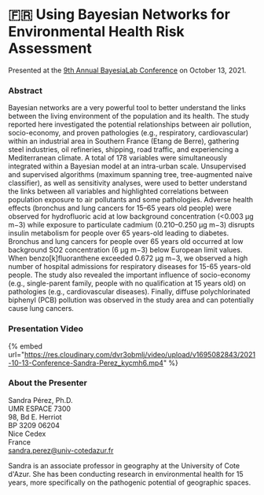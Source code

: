 # 🇫🇷 Using Bayesian Networks for Environmental Health Risk Assessment

Presented at the [9th Annual BayesiaLab Conference](./) on October 13, 2021.

### Abstract

Bayesian networks are a very powerful tool to better understand the links between the living environment of the population and its health. The study reported here investigated the potential relationships between air pollution, socio-economy, and proven pathologies (e.g., respiratory, cardiovascular) within an industrial area in Southern France (Etang de Berre), gathering steel industries, oil refineries, shipping, road traffic, and experiencing a Mediterranean climate. A total of 178 variables were simultaneously integrated within a Bayesian model at an intra-urban scale. Unsupervised and supervised algorithms (maximum spanning tree, tree-augmented naive classifier), as well as sensitivity analyses, were used to better understand the links between all variables and highlighted correlations between population exposure to air pollutants and some pathologies. Adverse health effects (bronchus and lung cancers for 15–65 years old people) were observed for hydrofluoric acid at low background concentration (<0.003 μg m−3) while exposure to particulate cadmium (0.210–0.250 μg m−3) disrupts insulin metabolism for people over 65 years-old leading to diabetes. Bronchus and lung cancers for people over 65 years old occurred at low background SO2 concentration (6 μg m−3) below European limit values. When benzo\[k]fluoranthene exceeded 0.672 μg m−3, we observed a high number of hospital admissions for respiratory diseases for 15-65 years-old people. The study also revealed the important influence of socio-economy (e.g., single-parent family, people with no qualification at 15 years old) on pathologies (e.g., cardiovascular diseases). Finally, diffuse polychlorinated biphenyl (PCB) pollution was observed in the study area and can potentially cause lung cancers.

### Presentation Video

{% embed url="https://res.cloudinary.com/dvr3obmlj/video/upload/v1695082843/2021-10-13-Conference-Sandra-Perez_kycmh6.mp4" %}

### About the Presenter

Sandra Pérez, Ph.D.\
UMR ESPACE 7300\
98, Bd E. Herriot\
BP 3209 06204\
Nice Cedex\
France\
[sandra.perez@univ-cotedazur.fr](mailto:sandra.perez@univ-cotedazur.fr)

Sandra is an associate professor in geography at the University of Cote d'Azur. She has been conducting research in environmental health for 15 years, more specifically on the pathogenic potential of geographic spaces.
